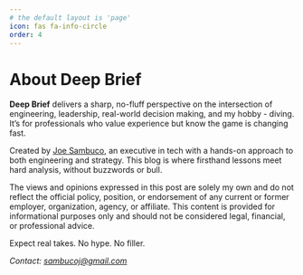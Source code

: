 ```yaml
---
# the default layout is 'page'
icon: fas fa-info-circle
order: 4
---
```


# About Deep Brief

**Deep Brief** delivers a sharp, no-fluff perspective on the intersection of engineering, leadership, real-world decision making, and my hobby - diving. It’s for professionals who value experience but know the game is changing fast.

Created by [Joe Sambuco](https://www.linkedin.com/in/jsambuco), an executive in tech with a hands-on approach to both engineering and strategy. This blog is where firsthand lessons meet hard analysis, without buzzwords or bull.

The views and opinions expressed in this post are solely my own and do not reflect the official policy, position, or endorsement of any current or former employer, organization, agency, or affiliate. This content is provided for informational purposes only and should not be considered legal, financial, or professional advice.

Expect real takes. No hype. No filler.

_Contact: [sambucoj@gmail.com](mailto:sambucoj@gmail.com)_
